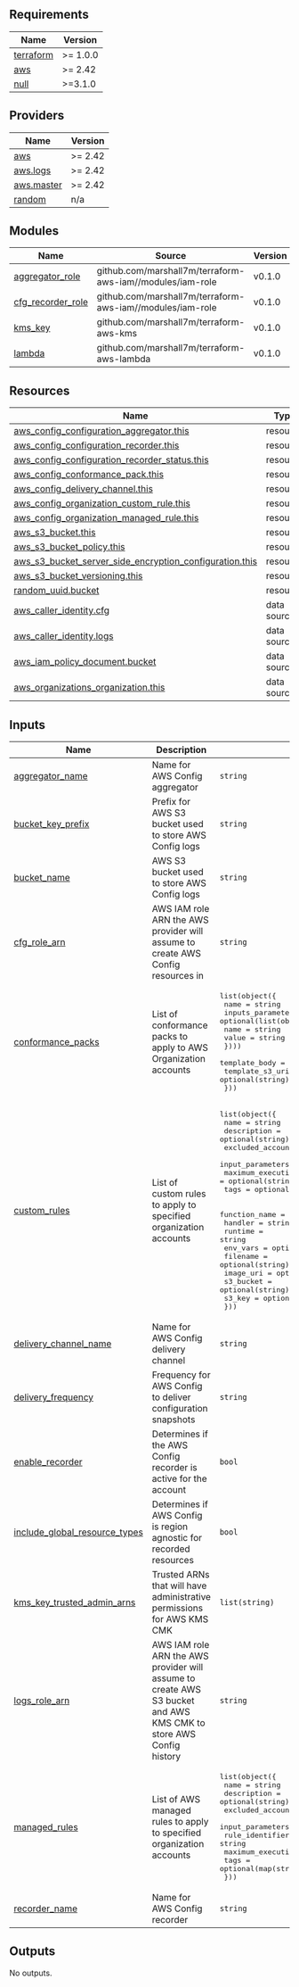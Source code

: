 
<!-- BEGINNING OF PRE-COMMIT-TERRAFORM DOCS HOOK -->
## Requirements

| Name | Version |
|------|---------|
| <a name="requirement_terraform"></a> [terraform](#requirement\_terraform) | >= 1.0.0 |
| <a name="requirement_aws"></a> [aws](#requirement\_aws) | >= 2.42 |
| <a name="requirement_null"></a> [null](#requirement\_null) | >=3.1.0 |

## Providers

| Name | Version |
|------|---------|
| <a name="provider_aws"></a> [aws](#provider\_aws) | >= 2.42 |
| <a name="provider_aws.logs"></a> [aws.logs](#provider\_aws.logs) | >= 2.42 |
| <a name="provider_aws.master"></a> [aws.master](#provider\_aws.master) | >= 2.42 |
| <a name="provider_random"></a> [random](#provider\_random) | n/a |

## Modules

| Name | Source | Version |
|------|--------|---------|
| <a name="module_aggregator_role"></a> [aggregator\_role](#module\_aggregator\_role) | github.com/marshall7m/terraform-aws-iam//modules/iam-role | v0.1.0 |
| <a name="module_cfg_recorder_role"></a> [cfg\_recorder\_role](#module\_cfg\_recorder\_role) | github.com/marshall7m/terraform-aws-iam//modules/iam-role | v0.1.0 |
| <a name="module_kms_key"></a> [kms\_key](#module\_kms\_key) | github.com/marshall7m/terraform-aws-kms | v0.1.0 |
| <a name="module_lambda"></a> [lambda](#module\_lambda) | github.com/marshall7m/terraform-aws-lambda | v0.1.0 |

## Resources

| Name | Type |
|------|------|
| [aws_config_configuration_aggregator.this](https://registry.terraform.io/providers/hashicorp/aws/latest/docs/resources/config_configuration_aggregator) | resource |
| [aws_config_configuration_recorder.this](https://registry.terraform.io/providers/hashicorp/aws/latest/docs/resources/config_configuration_recorder) | resource |
| [aws_config_configuration_recorder_status.this](https://registry.terraform.io/providers/hashicorp/aws/latest/docs/resources/config_configuration_recorder_status) | resource |
| [aws_config_conformance_pack.this](https://registry.terraform.io/providers/hashicorp/aws/latest/docs/resources/config_conformance_pack) | resource |
| [aws_config_delivery_channel.this](https://registry.terraform.io/providers/hashicorp/aws/latest/docs/resources/config_delivery_channel) | resource |
| [aws_config_organization_custom_rule.this](https://registry.terraform.io/providers/hashicorp/aws/latest/docs/resources/config_organization_custom_rule) | resource |
| [aws_config_organization_managed_rule.this](https://registry.terraform.io/providers/hashicorp/aws/latest/docs/resources/config_organization_managed_rule) | resource |
| [aws_s3_bucket.this](https://registry.terraform.io/providers/hashicorp/aws/latest/docs/resources/s3_bucket) | resource |
| [aws_s3_bucket_policy.this](https://registry.terraform.io/providers/hashicorp/aws/latest/docs/resources/s3_bucket_policy) | resource |
| [aws_s3_bucket_server_side_encryption_configuration.this](https://registry.terraform.io/providers/hashicorp/aws/latest/docs/resources/s3_bucket_server_side_encryption_configuration) | resource |
| [aws_s3_bucket_versioning.this](https://registry.terraform.io/providers/hashicorp/aws/latest/docs/resources/s3_bucket_versioning) | resource |
| [random_uuid.bucket](https://registry.terraform.io/providers/hashicorp/random/latest/docs/resources/uuid) | resource |
| [aws_caller_identity.cfg](https://registry.terraform.io/providers/hashicorp/aws/latest/docs/data-sources/caller_identity) | data source |
| [aws_caller_identity.logs](https://registry.terraform.io/providers/hashicorp/aws/latest/docs/data-sources/caller_identity) | data source |
| [aws_iam_policy_document.bucket](https://registry.terraform.io/providers/hashicorp/aws/latest/docs/data-sources/iam_policy_document) | data source |
| [aws_organizations_organization.this](https://registry.terraform.io/providers/hashicorp/aws/latest/docs/data-sources/organizations_organization) | data source |

## Inputs

| Name | Description | Type | Default | Required |
|------|-------------|------|---------|:--------:|
| <a name="input_aggregator_name"></a> [aggregator\_name](#input\_aggregator\_name) | Name for AWS Config aggregator | `string` | `null` | no |
| <a name="input_bucket_key_prefix"></a> [bucket\_key\_prefix](#input\_bucket\_key\_prefix) | Prefix for AWS S3 bucket used to store AWS Config logs | `string` | `null` | no |
| <a name="input_bucket_name"></a> [bucket\_name](#input\_bucket\_name) | AWS S3 bucket used to store AWS Config logs | `string` | `null` | no |
| <a name="input_cfg_role_arn"></a> [cfg\_role\_arn](#input\_cfg\_role\_arn) | AWS IAM role ARN the AWS provider will assume to create AWS Config resources in | `string` | `null` | no |
| <a name="input_conformance_packs"></a> [conformance\_packs](#input\_conformance\_packs) | List of conformance packs to apply to AWS Organization accounts | <pre>list(object({<br>    name = string<br>    inputs_parameters = optional(list(object({<br>      name  = string<br>      value = string<br>    })))<br>    template_body   = optional(string)<br>    template_s3_uri = optional(string)<br>  }))</pre> | `[]` | no |
| <a name="input_custom_rules"></a> [custom\_rules](#input\_custom\_rules) | List of custom rules to apply to specified organization accounts | <pre>list(object({<br>    name                        = string<br>    description                 = optional(string)<br>    excluded_accounts           = optional(list(string))<br>    input_parameters            = optional(map(string))<br>    maximum_execution_frequency = optional(string)<br>    tags                        = optional(map(string))<br><br>    function_name = optional(string)<br>    handler       = string<br>    runtime       = string<br>    env_vars      = optional(map(string))<br>    filename      = optional(string)<br>    image_uri     = optional(string)<br>    s3_bucket     = optional(string)<br>    s3_key        = optional(string)<br>  }))</pre> | `[]` | no |
| <a name="input_delivery_channel_name"></a> [delivery\_channel\_name](#input\_delivery\_channel\_name) | Name for AWS Config delivery channel | `string` | `null` | no |
| <a name="input_delivery_frequency"></a> [delivery\_frequency](#input\_delivery\_frequency) | Frequency for AWS Config to deliver configuration snapshots | `string` | `"Six_Hours"` | no |
| <a name="input_enable_recorder"></a> [enable\_recorder](#input\_enable\_recorder) | Determines if the AWS Config recorder is active for the account | `bool` | `true` | no |
| <a name="input_include_global_resource_types"></a> [include\_global\_resource\_types](#input\_include\_global\_resource\_types) | Determines if AWS Config is region agnostic for recorded resources | `bool` | `true` | no |
| <a name="input_kms_key_trusted_admin_arns"></a> [kms\_key\_trusted\_admin\_arns](#input\_kms\_key\_trusted\_admin\_arns) | Trusted ARNs that will have administrative permissions for AWS KMS CMK | `list(string)` | `[]` | no |
| <a name="input_logs_role_arn"></a> [logs\_role\_arn](#input\_logs\_role\_arn) | AWS IAM role ARN the AWS provider will assume to create AWS S3 bucket and AWS KMS CMK to store AWS Config history | `string` | `null` | no |
| <a name="input_managed_rules"></a> [managed\_rules](#input\_managed\_rules) | List of AWS managed rules to apply to specified organization accounts | <pre>list(object({<br>    name                        = string<br>    description                 = optional(string)<br>    excluded_accounts           = optional(list(string))<br>    input_parameters            = optional(map(string))<br>    rule_identifier             = string<br>    maximum_execution_frequency = optional(string)<br>    tags                        = optional(map(string))<br>  }))</pre> | `[]` | no |
| <a name="input_recorder_name"></a> [recorder\_name](#input\_recorder\_name) | Name for AWS Config recorder | `string` | `null` | no |

## Outputs

No outputs.
<!-- END OF PRE-COMMIT-TERRAFORM DOCS HOOK -->
